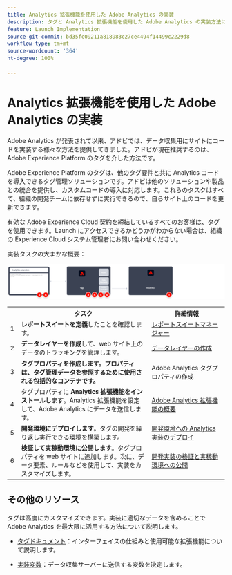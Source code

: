 ```yaml
---
title: Analytics 拡張機能を使用した Adobe Analytics の実装
description: タグと Analytics 拡張機能を使用した Adobe Analytics の実装方法について説明します
feature: Launch Implementation
source-git-commit: bd35fc09211a818983c27ce4494f14499c2229d8
workflow-type: tm+mt
source-wordcount: '364'
ht-degree: 100%

---
```


# Analytics 拡張機能を使用した Adobe Analytics の実装

Adobe Analytics が発表されて以来、アドビでは、データ収集用にサイトにコードを実装する様々な方法を提供してきました。アドビが現在推奨するのは、Adobe Experience Platform のタグを介した方法です。

Adobe Experience Platform のタグは、他のタグ要件と共に Analytics コードを導入できるタグ管理ソリューションです。アドビは他のソリューションや製品との統合を提供し、カスタムコードの導入に対応します。これらのタスクはすべて、組織の開発チームに依存せずに実行できるので、自らサイト上のコードを更新できます。

有効な Adobe Experience Cloud 契約を締結しているすべてのお客様は、タグを使用できます。Launch にアクセスできるかどうかがわからない場合は、組織の Experience Cloud システム管理者にお問い合わせください。

実装タスクの大まかな概要：



![Analytics 拡張機能ワークフローを使用した Adobe Analytics](../assets/analytics-extension-annotated.png)

<table style="width:100%">

<tr>
<th style="width:5%"></th><th style="width:60%"><b>タスク</b></th><th style="width:35%"><b>詳細情報</b></th>
</tr>

<tr>
<td> 1</td>
<td><b>レポートスイートを定義</b>したことを確認します。</td>
<td><a href="../../admin/admin/c-manage-report-suites/report-suites-admin.md">レポートスイートマネージャー</a></td>
</tr>

<tr>
<td>2</td>
<td><b>データレイヤーを作成</b>して、web サイト上のデータのトラッキングを管理します。</td>
<td>
<a href="../prepare/data-layer.md">データレイヤーの作成</a>
</td>
</tr>

<tr>
<td>3</td>
<td><b><b>タグプロパティを作成します</b>。プロパティは、タグ管理データを参照するために使用される包括的なコンテナです。</td>
<td><a ref="../launch/create-analytics-property.md">Adobe Analytics タグプロパティの作成</a></td>
</tr>

<tr>
<td>4</td><td>タグプロパティに <b>Analytics 拡張機能をインストールします</b>。Analytics 拡張機能を設定して、Adobe Analytics にデータを送信します。</td>
<td><a href="https://experienceleague.adobe.com/docs/experience-platform/tags/extensions/client/analytics/overview.html?lang=ja">Adobe Analytics 拡張機能の概要</a></td>
</tr>

<tr>
<td>5</td>
<td><b>開発環境にデプロイします</b>。タグの開発を繰り返し実行できる環境を構築します。</td>
<td><a href="./deploy-dev.md">開発環境への Analytics 実装のデプロイ</td>
</tr>

<tr>
<td>6</td> 
<td><b>検証して実稼動環境に公開します</b>。タグプロパティを web サイトに追加します。次に、データ要素、ルールなどを使用して、実装をカスタマイズします。</td>
<td><a href="./validate-publish-prod.md">開発実装の検証と実稼動環境への公開</a></td>
</tr>

</table>

## その他のリソース

タグは高度にカスタマイズできます。実装に適切なデータを含めることで Adobe Analytics を最大限に活用する方法について説明します。

- [タグドキュメント](https://experienceleague.adobe.com/docs/experience-platform/tags/home.html?lang=ja#)：インターフェイスの仕組みと使用可能な拡張機能について説明します。

- [実装変数](../vars/overview.md)：データ収集サーバーに送信する変数を決定します。
